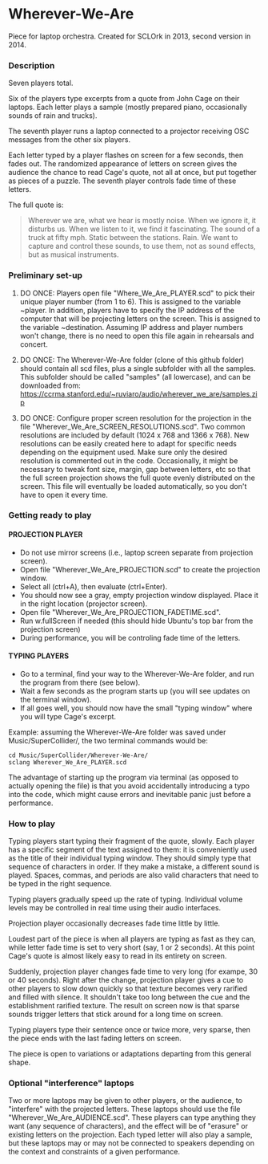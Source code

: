 Wherever-We-Are
===============

Piece for laptop orchestra.
Created for SCLOrk in 2013, second version in 2014.

### Description

Seven players total.

Six of the players type excerpts from a quote from John Cage on their laptops. Each letter plays a sample (mostly prepared piano, occasionally sounds of rain and trucks).

The seventh player runs a laptop connected to a projector receiving OSC messages from the other six players.

Each letter typed by a player flashes on screen for a few seconds, then fades out. The randomized appearance of letters on screen gives the audience the chance to read Cage's quote, not all at once, but put together as pieces of a puzzle. The seventh player controls fade time of these letters.

The full quote is:

> Wherever we are, what we hear is mostly noise. When we ignore it, it disturbs us. When we listen to it, we find it fascinating. The sound of a truck at fifty mph. Static between the stations. Rain. We want to capture and control these sounds, to use them, not as sound effects, but as musical instruments.

### Preliminary set-up

1. DO ONCE: Players open file "Where_We_Are_PLAYER.scd" to pick their unique player number (from 1 to 6). This is assigned to the variable ~player. In addition, players have to specify the IP address of the computer that will be projecting letters on the screen. This is assigned to the variable ~destination. Assuming IP address and player numbers won't change, there is no need to open this file again in rehearsals and concert.

2. DO ONCE: The Wherever-We-Are folder (clone of this github folder) should contain all scd files, plus a single subfolder with all the samples. This subfolder should be called "samples" (all lowercase), and can be downloaded from: https://ccrma.stanford.edu/~ruviaro/audio/wherever_we_are/samples.zip

3. DO ONCE: Configure proper screen resolution for the projection in the file "Wherever_We_Are_SCREEN_RESOLUTIONS.scd". Two common resolutions are included by default (1024 x 768 and 1366 x 768). New resolutions can be easily created here to adapt for specific needs depending on the equipment used. Make sure only the desired resolution is commented out in the code. Occasionally, it might be necessary to tweak font size, margin, gap between letters, etc so that the full screen projection shows the full quote evenly distributed on the screen. This file will eventually be loaded automatically, so you don't have to open it every time.

### Getting ready to play

#### PROJECTION PLAYER

* Do not use mirror screens (i.e., laptop screen separate from projection screen). 
* Open file "Wherever_We_Are_PROJECTION.scd" to create the projection window.
* Select all (ctrl+A), then evaluate (ctrl+Enter).
* You should now see a gray, empty projection window displayed. Place it in the right location (projector screen).
* Open file "Wherever_We_Are_PROJECTION_FADETIME.scd".
* Run w.fullScreen if needed (this should hide Ubuntu's top bar from the projection screen)
* During performance, you will be controling fade time of the letters.
 
#### TYPING PLAYERS

* Go to a terminal, find your way to the Wherever-We-Are folder, and run the program from there (see below).
* Wait a few seconds as the program starts up (you will see updates on the terminal window).
* If all goes well, you should now have the small "typing window" where you will type Cage's excerpt.

Example: assuming the Wherever-We-Are folder was saved under Music/SuperCollider/, the two terminal commands would be:
```
cd Music/SuperCollider/Wherever-We-Are/
sclang Wherever_We_Are_PLAYER.scd
```
The advantage of starting up the program via terminal (as opposed to actually opening the file) is that you avoid accidentally introducing a typo into the code, which might cause errors and inevitable panic just before a performance.

### How to play

Typing players start typing their fragment of the quote, slowly. Each player has a specific segment of the text assigned to them: it is conveniently used as the title of their individual typing window. They should simply type that sequence of characters in order. If they make a mistake, a different sound is played. Spaces, commas, and periods are also valid characters that need to be typed in the right sequence.

Typing players gradually speed up the rate of typing. Individual volume levels may be controlled in real time using their audio interfaces.

Projection player occasionally decreases fade time little by little.

Loudest part of the piece is when all players are typing as fast as they can, while letter fade time is set to very short (say, 1 or 2 seconds). At this point Cage's quote is almost likely easy to read in its entirety on screen.

Suddenly, projection player changes fade time to very long (for exampe, 30 or 40 seconds). Right after the change, projection player gives a cue to other players to slow down quickly so that texture becomes very rarified and filled with silence. It shouldn't take too long between the cue and the establishment rarified texture. The result on screen now is that sparse sounds trigger letters that stick around for a long time on screen.

Typing players type their sentence once or twice more, very sparse, then the piece ends with the last fading letters on screen.

The piece is open to variations or adaptations departing from this general shape.

### Optional "interference" laptops

Two or more laptops may be given to other players, or the audience, to "interfere" with the projected letters. These laptops should use the file "Wherever_We_Are_AUDIENCE.scd". These players can type anything they want (any sequence of characters), and the effect will be of "erasure" or existing letters on the projection. Each typed letter will also play a sample, but these laptops may or may not be connected to speakers depending on the context and constraints of a given performance.



